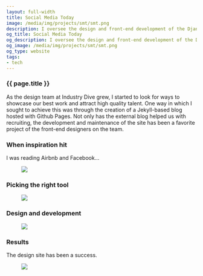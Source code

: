 ```yaml
---
layout: full-width
title: Social Media Today
image: /media/img/projects/smt/smt.png
description: I oversee the design and front-end development of the Django-based Social Media Today publication site.
og_title: Social Media Today
og_description: I oversee the design and front-end development of the Django-based Social Media Today publication site.
og_image: /media/img/projects/smt/smt.png
og_type: website
tags: 
- tech
---
```

<section class="grid">
	<article>
		<h1>{{ page.title }}</h1>
		<p>As the design team at Industry Dive grew, I started to look for ways to showcase our best work and attract high quality talent. One way in which I sought to achieve this was through the creation of a Jekyll-based blog hosted with Github Pages. Not only has the external blog helped us with recruiting, the development and maintenance of the site has been a favorite project of the front-end designers on the team.</p>
	</article>
</section>
<section class="stripe-section">
	<section class="grid-wrapper">
		<section class="project-section">
			<figcaption>
				<h3>When inspiration hit</h3>
				<p>I was reading Airbnb and Facebook...</p>
			</figcaption>
			<figure>
				<img src="/media/img/projects/publications/corp-site-1.jpg" />
			</figure>
		</section>
		<section class="project-section">
			<figcaption>
				<h3>Picking the right tool</h3>
			</figcaption>
			<figure>
				<img src="/media/img/projects/publications/corp-site-1.jpg" />
			</figure>
		</section>
		<section class="project-section">
			<figcaption>
				<h3>Design and development</h3>
			</figcaption>
			<figure>
				<img src="/media/img/projects/publications/corp-site-1.jpg" />
			</figure>
		</section>
		<section class="project-section">
			<figcaption>
				<h3>Results</h3>
				<p>The design site has been a success.</p>
			</figcaption>
			<figure>
				<img src="/media/img/projects/publications/corp-site-1.jpg" />
			</figure>
		</section>
	</section>
</section>
